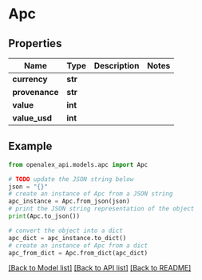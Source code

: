 # Apc


## Properties

Name | Type | Description | Notes
------------ | ------------- | ------------- | -------------
**currency** | **str** |  | 
**provenance** | **str** |  | 
**value** | **int** |  | 
**value_usd** | **int** |  | 

## Example

```python
from openalex_api.models.apc import Apc

# TODO update the JSON string below
json = "{}"
# create an instance of Apc from a JSON string
apc_instance = Apc.from_json(json)
# print the JSON string representation of the object
print(Apc.to_json())

# convert the object into a dict
apc_dict = apc_instance.to_dict()
# create an instance of Apc from a dict
apc_from_dict = Apc.from_dict(apc_dict)
```
[[Back to Model list]](../README.md#documentation-for-models) [[Back to API list]](../README.md#documentation-for-api-endpoints) [[Back to README]](../README.md)


